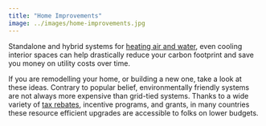 ```yaml
---
title: "Home Improvements"
image: ../images/home-improvements.jpg
---
```


Standalone and hybrid systems for [heating air and water](https://www.greenbuilt.org/articles/134-solar-heated-water-with-radiant-floor-heat/), even cooling interior spaces can help drastically reduce your carbon footprint and save you money on utility costs over time. 

If you are remodelling your home, or building a new one, take a look at these ideas. Contrary to popular belief, environmentally friendly systems are not always more expensive than grid-tied systems. Thanks to a wide variety of [tax rebates](https://www.energystar.gov/rebate-finder), incentive programs, and grants, in many countries these resource efficient upgrades are accessible to folks on lower budgets.
